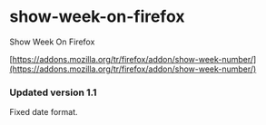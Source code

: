 # show-week-on-firefox
Show Week On Firefox

[https://addons.mozilla.org/tr/firefox/addon/show-week-number/](https://addons.mozilla.org/tr/firefox/addon/show-week-number/)

### Updated version 1.1
Fixed date format.